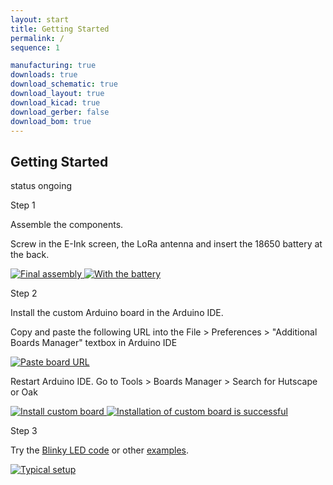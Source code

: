 ```yaml
---
layout: start
title: Getting Started
permalink: /
sequence: 1

manufacturing: true
downloads: true
download_schematic: true
download_layout: true
download_kicad: true
download_gerber: false
download_bom: true
---
```

<section class="section is-small">
  <div class="container">
    <h2 class="title is-1">Getting Started</h2>
    <div class="tags has-addons">
      <span class="tag is-medium is-light">status</span>
      <span class="tag is-medium is-warning">ongoing</span>
    </div>

  <div class="tile is-ancestor">
    <div class="tile is-vertical is-12">
      <div class="tile">
        <div class="tile is-parent">
          <article class="tile is-child notification">
            <p class="title">Step 1</p>
            <p class="subtitle">Assemble the components.</p>
            <p>Screw in the E-Ink screen, the LoRa antenna and insert the 18650 battery at the back.</p>
            <a href="{{site.url}}/images/prototype/front.jpg">
              <img src="{{site.url}}/images/prototype/front.jpg" alt="Final assembly">
            </a>
            <a href="{{site.url}}/images/prototype/back.jpg">
              <img src="{{site.url}}/images/prototype/back.jpg" alt="With the battery">
            </a>
          </article>
        </div>
        <div class="tile is-parent">
          <article class="tile is-child notification">
            <p class="title">Step 2</p>
            <p class="subtitle">Install the custom Arduino board in the Arduino IDE.</p>
            <p>Copy and paste the following URL into the File > Preferences > "Additional Boards Manager" textbox in Arduino IDE</p>
            <a href="{{site.url}}/images/examples/paste-board-url.png">
              <img src="{{site.url}}/images/examples/paste-board-url.png" alt="Paste board URL">
            </a>
            <p>Restart Arduino IDE. Go to Tools > Boards Manager > Search for Hutscape or Oak</p>
            <a href="{{site.url}}/images/examples/install-custom-board.png">
              <img src="{{site.url}}/images/examples/install-custom-board.png" alt="Install custom board">
            </a>
            <a href="{{site.url}}/images/examples/custom-board-installed.png">
              <img src="{{site.url}}/images/examples/custom-board-installed.png" alt="Installation of custom board is successful">
            </a>
          </article>
        </div>
        <div class="tile is-parent">
          <article class="tile is-child notification">
            <div class="content">
              <p class="title">Step 3</p>
              <p class="subtitle">Try the <a href="/examples/hello-world">Blinky LED code</a> or other <a href="/examples">examples</a>.</p>
              <a href="{{site.url}}/images/examples/eink-prototype.jpg">
                <img src="{{site.url}}/images/examples/eink-prototype.jpg" alt="Typical setup">
              </a>
            </div>
          </article>
        </div>
      </div>
    </div>
  </div>
  </div>
</section>
